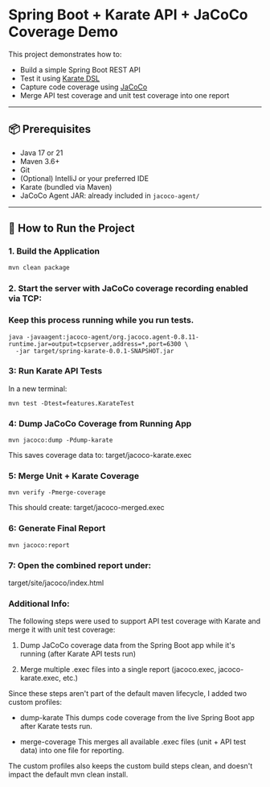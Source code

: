 # Spring Boot + Karate API + JaCoCo Coverage Demo

This project demonstrates how to:

- Build a simple Spring Boot REST API
- Test it using [Karate DSL](https://karatelabs.io/)
- Capture code coverage using [JaCoCo](https://www.jacoco.org/jacoco/)
- Merge API test coverage and unit test coverage into one report

---

## 📦 Prerequisites

- Java 17 or 21
- Maven 3.6+
- Git
- (Optional) IntelliJ or your preferred IDE
- Karate (bundled via Maven)
- JaCoCo Agent JAR: already included in `jacoco-agent/`

---

## 🚀 How to Run the Project

### 1. Build the Application

```bash
mvn clean package
```

### 2. Start the server with JaCoCo coverage recording enabled via TCP:

### Keep this process running while you run tests.

```
java -javaagent:jacoco-agent/org.jacoco.agent-0.8.11-runtime.jar=output=tcpserver,address=*,port=6300 \
  -jar target/spring-karate-0.0.1-SNAPSHOT.jar
```

### 3: Run Karate API Tests

In a new terminal:

```
mvn test -Dtest=features.KarateTest
```

### 4: Dump JaCoCo Coverage from Running App

```
mvn jacoco:dump -Pdump-karate
```

This saves coverage data to:
target/jacoco-karate.exec

### 5: Merge Unit + Karate Coverage

```
mvn verify -Pmerge-coverage
```

This should create:
target/jacoco-merged.exec

### 6: Generate Final Report

```
mvn jacoco:report
```

### 7: Open the combined report under:

target/site/jacoco/index.html

### Additional Info:

The following steps were used to support API test coverage with Karate and merge it with unit test coverage:

1. Dump JaCoCo coverage data from the Spring Boot app while it's running (after Karate API tests run)

2. Merge multiple .exec files into a single report (jacoco.exec, jacoco-karate.exec, etc.)

Since these steps aren't part of the default maven lifecycle, I added two custom profiles:

- dump-karate
  This dumps code coverage from the live Spring Boot app after Karate tests run.

- merge-coverage
  This merges all available .exec files (unit + API test data) into one file for reporting.

The custom profiles also keeps the custom build steps clean, and doesn't impact the default mvn clean install.
